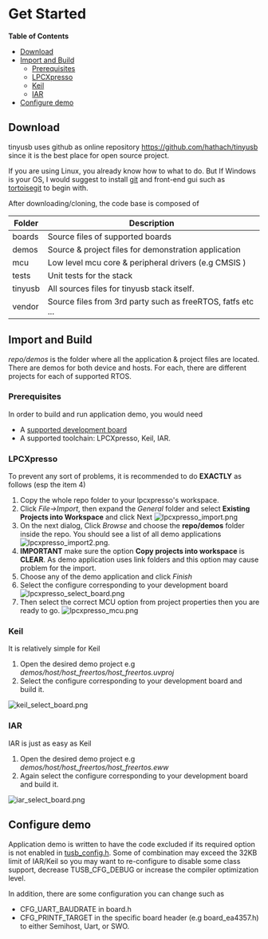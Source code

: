 # Get Started #

<!-- START doctoc generated TOC please keep comment here to allow auto update -->
<!-- DON'T EDIT THIS SECTION, INSTEAD RE-RUN doctoc TO UPDATE -->
**Table of Contents**

- [Download](#download)
- [Import and Build](#import-and-build)
	- [Prerequisites](#prerequisites)
	- [LPCXpresso](#lpcxpresso)
	- [Keil](#keil)
	- [IAR](#iar)
- [Configure demo](#configure-demo)

<!-- END doctoc generated TOC please keep comment here to allow auto update -->

## Download ##

tinyusb uses github as online repository https://github.com/hathach/tinyusb since it is the best place for open source project. 

If you are using Linux, you already know how to what to do. But If Windows is your OS, I would suggest to install [git](http://git-scm.com/) and front-end gui such as [tortoisegit](http://code.google.com/p/tortoisegit) to begin with.

After downloading/cloning, the code base is composed of

Folder  | Description
-----   | -------------
boards  | Source files of supported boards
demos   | Source & project files for demonstration application
mcu     | Low level mcu core & peripheral drivers (e.g CMSIS )
tests   | Unit tests for the stack
tinyusb | All sources files for tinyusb stack itself.
vendor  | Source files from 3rd party such as freeRTOS, fatfs etc ...

## Import and Build ##

*repo/demos* is the folder where all the application & project files are located. There are demos for both device and hosts. For each, there are different projects for each of supported RTOS. 

### Prerequisites ###

In order to build and run application demo, you would need

- A [supported development board](../../boards/readme.md)
- A supported toolchain: LPCXpresso, Keil, IAR.

### LPCXpresso ###

To prevent any sort of problems, it is recommended to do **EXACTLY** as follows (esp the item 4)

1. Copy the whole repo folder to your lpcxpresso's workspace.
2. Click *File->Import*, then expand the *General* folder and select **Existing Projects into Workspace** and click Next 
![lpcxpresso_import.png](http://docs.tinyusb.org/images/lpcxpresso_import.png)
3. On the next dialog, Click *Browse* and choose the **repo/demos** folder inside the repo. You should see a list of all demo applications
![lpcxpresso_import2.png](http://docs.tinyusb.org/images/lpcxpresso_import2.png).
4. **IMPORTANT** make sure the option **Copy projects into workspace** is **CLEAR**. As demo application uses link folders and this option may cause problem for the import.
5. Choose any of the demo application and click *Finish*
6. Select the configure corresponding to your development board 
![lpcxpresso_select_board.png](http://docs.tinyusb.org/images/lpcxpresso_select_board.png)
7. Then select the correct MCU option from project properties then you are ready to go. 
![lpcxpresso_mcu.png](http://docs.tinyusb.org/images/lpcxpresso_mcu.png)

### Keil ###

It is relatively simple for Keil

1. Open the desired demo project e.g *demos/host/host_freertos/host_freertos.uvproj*
2. Select the configure corresponding to your development board and build it. 

![keil_select_board.png](http://docs.tinyusb.org/images/keil_select_board.png) 

### IAR ###

IAR is just as easy as Keil

1. Open the desired demo project e.g *demos/host/host_freertos/host_freertos.eww*
2. Again select the configure corresponding to your development board and build it. 

![iar_select_board.png](http://docs.tinyusb.org/images/iar_select_board.png)

## Configure demo ##

Application demo is written to have the code excluded if its required option is not enabled in [tusb_config.h](). Some of combination may exceed the 32KB limit of IAR/Keil so you may want to re-configure to disable some class support, decrease TUSB_CFG_DEBUG or increase the compiler optimization level.

In addition, there are some configuration you can change such as

- CFG_UART_BAUDRATE in board.h
- CFG_PRINTF_TARGET in the specific board header (e.g board_ea4357.h) to either Semihost, Uart, or SWO.